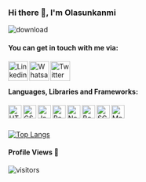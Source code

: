 ### Hi there 👋, I'm Olasunkanmi 

![download](https://user-images.githubusercontent.com/80685454/143338355-59ef3c9f-c9c0-41de-9eac-57ff426131eb.jpg)
 
#### You can get in touch with me via:
<a href="https://www.linkedin.com/in/aqo" target="_blank" rel="nofollow"><img align="left" alt="Linkedin" width="40px" src="https://cdn-icons-png.flaticon.com/512/174/174857.png" /></a>
<a href="https://wa.me/2349098419054" target="_blank" rel="nofollow"><img align="left" alt="Whatsapp" width="40px" src="https://www.freepnglogos.com/uploads/whatsapp-logo-png-hd-2.png" /></a>
<a href="https://www.twitter.com/ola_szuko" target="_blank" rel="nofollow"><img align="left" alt="Twitter" width="40px" src="https://www.freepnglogos.com/uploads/twitter-logo-png/twitter-logo-vector-png-clipart-1.png" /></a>
<br /> <br />
#### Languages, Libraries and Frameworks:
<div>
<img align="left" alt="HTML" width="27px" height="27px" src="https://cdn-icons-png.flaticon.com/512/174/174854.png" />
<img align="left" alt="CSS" width="27px" height="27px" src="https://cdn-icons-png.flaticon.com/512/732/732190.png" />
<img align="left" alt="JavaScript" width="27px" height="27px" src="https://www.freepnglogos.com/uploads/javascript-png/js-logo-png-5.png" />
<img align="left" alt="React" width="27px" height="27px" src="https://cdn-icons-png.flaticon.com/128/1126/1126012.png" />
<img align="left" alt="Next" width="27px" height="27px" src="https://seeklogo.com/images/N/next-js-logo-8FCFF51DD2-seeklogo.com.png" />
<img align="left" alt="Bootstrap" width="27px" height="27px" src="https://cdn-icons-png.flaticon.com/128/5968/5968672.png" />
<img align="left" alt="SCSS" width="27px" height="27px" src="https://cdn-icons-png.flaticon.com/128/919/919831.png" />
<img align="left" alt="Material-UI" width="27px" height="27px" src="https://img.icons8.com/color/2x/material-ui.png" />
</div>

<br /> <br /> <br /> 
[![Top Langs](https://github-readme-stats.vercel.app/api/top-langs/?username=olasunkanmi1&layout=compact&theme=radical)](https://github.com/anuraghazra/github-readme-stats)
 <br />
#### Profile Views 👀 

![visitors](https://komarev.com/ghpvc/?username=olasunkanmi1)
